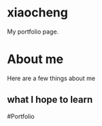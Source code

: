 # xiaocheng
My portfolio page. 

# About me
Here are a few things about me

## what I hope to learn 

#Portfolio

